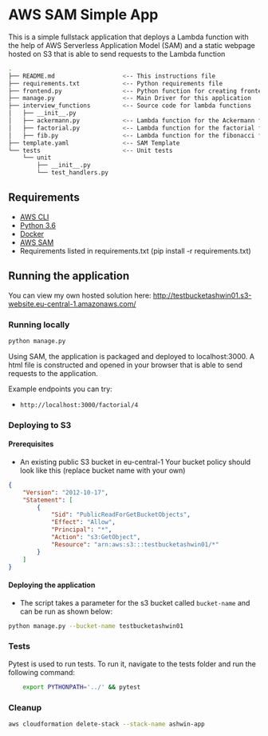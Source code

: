# AWS SAM Simple App

This is a simple fullstack application that deploys a Lambda function with the help of AWS Serverless Application Model (SAM)
and a static webpage hosted on S3 that is able to send requests to the Lambda function

```bash
.
├── README.md                   <-- This instructions file
├── requirements.txt            <-- Python requirements file
├── frontend.py                 <-- Python function for creating frontend template
├── manage.py                   <-- Main Driver for this application
├── interview_functions         <-- Source code for lambda functions
│   ├── __init__.py
│   ├── ackermann.py            <-- Lambda function for the Ackermann function
│   ├── factorial.py            <-- Lambda function for the factorial function
│   ├── fib.py                  <-- Lambda function for the fibonacci function
├── template.yaml               <-- SAM Template
└── tests                       <-- Unit tests
    └── unit
        ├── __init__.py
        └── test_handlers.py
```

## Requirements

* [AWS CLI](https://aws.amazon.com/cli/)
* [Python 3.6](https://www.python.org/downloads/)
* [Docker](https://www.docker.com/community-edition)
* [AWS SAM](https://github.com/awslabs/serverless-application-model)
* Requirements listed in requirements.txt (pip install -r requirements.txt)

## Running the application
You can view my own hosted solution here: http://testbucketashwin01.s3-website.eu-central-1.amazonaws.com/

### Running locally
```bash
python manage.py
```
Using SAM, the application is packaged and deployed to localhost:3000.
A html file is constructed and opened in your browser that is able to send requests to the application.


Example endpoints you can try:
* `http://localhost:3000/factorial/4`

### Deploying to S3
#### Prerequisites
* An existing public S3 bucket in eu-central-1
Your bucket policy should look like this (replace bucket name with your own)
```json
{
    "Version": "2012-10-17",
    "Statement": [
        {
            "Sid": "PublicReadForGetBucketObjects",
            "Effect": "Allow",
            "Principal": "*",
            "Action": "s3:GetObject",
            "Resource": "arn:aws:s3:::testbucketashwin01/*"
        }
    ]
}
```

#### Deploying the application
* The script takes a parameter for the s3 bucket called `bucket-name` and can be run as shown below:
```bash
python manage.py --bucket-name testbucketashwin01
```

### Tests
Pytest is used to run tests. To run it, navigate to the tests folder and run the following command:
```bash
    export PYTHONPATH='../' && pytest
```


### Cleanup
```bash
aws cloudformation delete-stack --stack-name ashwin-app
```